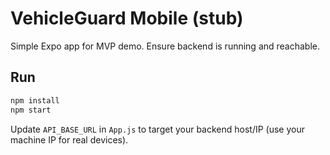 # VehicleGuard Mobile (stub)

Simple Expo app for MVP demo. Ensure backend is running and reachable.

## Run
```bash
npm install
npm start
```

Update `API_BASE_URL` in `App.js` to target your backend host/IP (use your machine IP for real devices).
